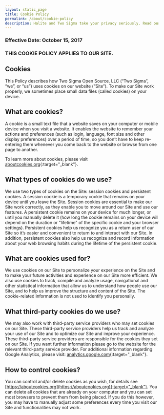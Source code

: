 ```yaml
---
layout: static_page
title: Cookie Policy
permalink: /about/cookie-policy
description: Halite and Two Sigma take your privacy seriously. Read our cookie policy to learn how we treat your passive personal data.
---
```


### Effective Date: October 15, 2017

### THIS COOKIE POLICY APPLIES TO OUR SITE.

## Cookies

This Policy describes how Two Sigma Open Source, LLC (“Two Sigma”, “we”, or “us”) uses cookies on our website (“Site”). To make our Site work properly, we sometimes place small data files (called cookies) on your device. 

## What are cookies? 

A cookie is a small text file that a website saves on your computer or mobile device when you visit a website. It enables the website to remember your actions and preferences (such as login, language, font size and other display preferences) over a period of time, so you don’t have to keep re-entering them whenever you come back to the website or browse from one page to another. 

To learn more about cookies, please visit [aboutcookies.org](https://aboutcookies.org/){:target="_blank"}. 

## What types of cookies do we use?

We use two types of cookies on the Site: session cookies and persistent cookies. A session cookie is a temporary cookie that remains on your device until you leave the Site. Session cookies are essential to make our Site work correctly, as they enable you to move around our Site and use our features. A persistent cookie remains on your device for much longer, or until you manually delete it (how long the cookie remains on your device will depend on the duration or "lifetime" of the specific cookie and your browser settings). Persistent cookies help us recognize you as a return user of our Site so it’s easier and convenient to return to and interact with our Site. In addition, persistent cookies also help us recognize and record information about your web browsing habits during the lifetime of the persistent cookie.

## What are cookies used for?

We use cookies on our Site to personalize your experience on the Site and to make your future activities and experience on our Site more efficient. We also use cookies to track, compile and analyze usage, navigational and other statistical information that allow us to understand how people use our Site, and to help us improve the structure and content of the Site. The cookie-related information is not used to identify you personally. 

## What third-party cookies do we use?

We may also work with third-party service providers who may set cookies on our Site. These third-party service providers help us track and analyze your use of our Site and to optimize our Site and improve your experience. These third-party service providers are responsible for the cookies they set on our Site. If you want further information please go to the website for the relevant third-party service provider. For additional information regarding Google Analytics, please visit: [analytics.google.com](https://analytics.google.com){:target="_blank"}. 

## How to control cookies? 
You can control and/or delete cookies as you wish, for details see [https://aboutcookies.org](https://aboutcookies.org){:target="_blank"}. You can delete all cookies that are already on your computer and you can set most browsers to prevent them from being placed. If you do this however, you may have to manually adjust some preferences every time you visit our Site and functionalities may not work.


